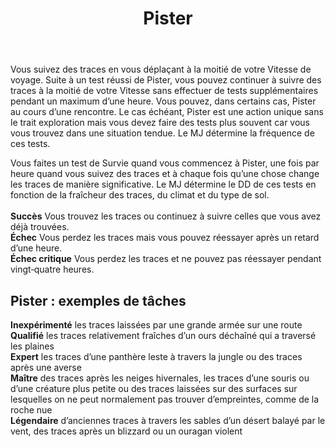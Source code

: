 ﻿---
# ATTENTION : Ne modifiez pas ce fichier
# Ce fichier est généré automatiquement par un script d'après les données du module Foundry VTT officiel et de sa traduction
title: Pister
titleEn: Track
id: EA5vuSgJfiHH7plD
group: actions
---
<p><span id="ctl00_MainContent_DetailedOutput">Vous suivez des traces en vous déplaçant à la moitié de votre Vitesse de voyage. Suite à un test réussi de Pister, vous pouvez continuer à suivre des traces à la moitié de votre Vitesse sans effectuer de tests supplémentaires pendant un maximum d’une heure. Vous pouvez, dans certains cas, Pister au cours d’une rencontre. Le cas échéant, Pister est une action unique sans le trait exploration mais vous devez faire des tests plus souvent car vous vous trouvez dans une situation tendue. Le MJ détermine la fréquence de ces tests.<br></span></p><p><span id="ctl00_MainContent_DetailedOutput">Vous faites un test de Survie quand vous commencez à Pister, une fois par heure quand vous suivez des traces et à chaque fois qu’une chose change les traces de manière significative. Le MJ détermine le DD de ces tests en fonction de la fraîcheur des traces, du climat et du type de sol.<br><br><strong>Succès</strong> Vous trouvez les traces ou continuez à suivre celles que vous avez déjà trouvées.<br><strong>Échec</strong> Vous perdez les traces mais vous pouvez réessayer après un retard d’une heure.<br><strong>Échec critique</strong> Vous perdez les traces et ne pouvez pas réessayer pendant vingt‑quatre heures.</span></p><h2 class="title">Pister : exemples de tâches</h2><p><strong>Inexpérimenté</strong> les traces laissées par une grande armée sur une route<br><strong>Qualifié</strong> les traces relativement fraîches d’un ours déchaîné qui a traversé les plaines<br><strong>Expert</strong>  les traces d’une panthère leste à travers la jungle ou des traces après une averse<br><strong>Maître</strong> des traces après les neiges hivernales, les traces d’une souris ou d’une créature plus petite ou des traces laissées sur des surfaces sur lesquelles on ne peut normalement pas trouver d’empreintes, comme de la roche nue<br><strong>Légendaire</strong> d’anciennes traces à travers les sables d’un désert balayé par le vent, des traces après un blizzard ou un ouragan violent</p>
